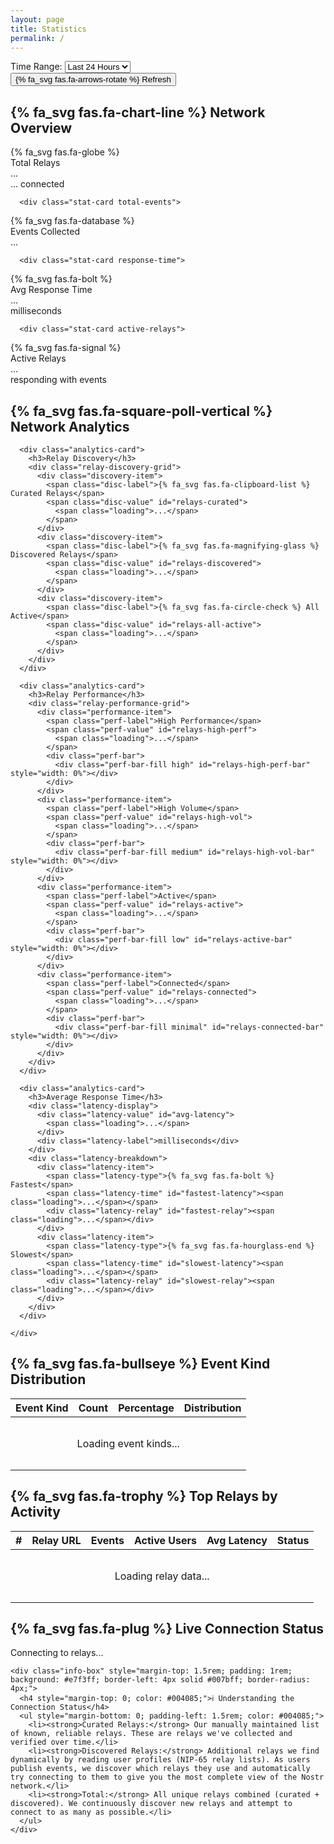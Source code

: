 ```yaml
---
layout: page
title: Statistics
permalink: /
---
```


<link rel="stylesheet" href="/assets/css/main.css">
<link rel="stylesheet" href="/assets/css/statistics.css">
<script src="/js/statistics.js"></script>

<div class="statistics-container">
  
  <!-- Time Filter Controls -->
  <div class="controls-container">
    <div class="filter-group">
      <label for="time-range">Time Range:</label>
      <select name="time-range" id="time-range" class="filter-select" onchange="updateTimeRange()">
        <option value="24h" selected>Last 24 Hours</option>
        <option value="7d">Last 7 Days</option>
        <option value="30d">Last 30 Days</option>
        <option value="90d">Last 90 Days</option>
      </select>
    </div>
  <button id="refresh-stats" class="refresh-button" onclick="refreshStatistics()">{% fa_svg fas.fa-arrows-rotate %} Refresh</button>
  </div>

  <!-- Network Overview -->
  <section class="stats-section">
  <h2>{% fa_svg fas.fa-chart-line %} Network Overview</h2>
    <div class="overview-grid">
      <div class="stat-card total-relays">
  <div class="stat-icon">{% fa_svg fas.fa-globe %}</div>
        <div class="stat-content">
          <div class="stat-label">Total Relays</div>
          <div class="stat-value" id="stat-total-relays">
            <span class="loading">...</span>
          </div>
          <div class="stat-subtext"><span id="stat-connected-relays"><span class="loading">...</span></span> connected</div>
        </div>
      </div>

      <div class="stat-card total-events">
  <div class="stat-icon">{% fa_svg fas.fa-database %}</div>
        <div class="stat-content">
          <div class="stat-label">Events Collected</div>
          <div class="stat-value" id="stat-total-events">
            <span class="loading">...</span>
          </div>
        </div>
      </div>

      <div class="stat-card response-time">
  <div class="stat-icon">{% fa_svg fas.fa-bolt %}</div>
        <div class="stat-content">
          <div class="stat-label">Avg Response Time</div>
          <div class="stat-value" id="stat-avg-response">
            <span class="loading">...</span>
          </div>
          <div class="stat-subtext">milliseconds</div>
        </div>
      </div>

      <div class="stat-card active-relays">
  <div class="stat-icon">{% fa_svg fas.fa-signal %}</div>
        <div class="stat-content">
          <div class="stat-label">Active Relays</div>
          <div class="stat-value" id="stat-active-relays">
            <span class="loading">...</span>
          </div>
          <div class="stat-subtext">responding with events</div>
        </div>
      </div>
    </div>
  </section>

  <!-- Network Analytics -->
  <section class="stats-section">
  <h2>{% fa_svg fas.fa-square-poll-vertical %} Network Analytics</h2>
    <div class="analytics-grid">
      
      <div class="analytics-card">
        <h3>Relay Discovery</h3>
        <div class="relay-discovery-grid">
          <div class="discovery-item">
            <span class="disc-label">{% fa_svg fas.fa-clipboard-list %} Curated Relays</span>
            <span class="disc-value" id="relays-curated">
              <span class="loading">...</span>
            </span>
          </div>
          <div class="discovery-item">
            <span class="disc-label">{% fa_svg fas.fa-magnifying-glass %} Discovered Relays</span>
            <span class="disc-value" id="relays-discovered">
              <span class="loading">...</span>
            </span>
          </div>
          <div class="discovery-item">
            <span class="disc-label">{% fa_svg fas.fa-circle-check %} All Active</span>
            <span class="disc-value" id="relays-all-active">
              <span class="loading">...</span>
            </span>
          </div>
        </div>
      </div>
      
      <div class="analytics-card">
        <h3>Relay Performance</h3>
        <div class="relay-performance-grid">
          <div class="performance-item">
            <span class="perf-label">High Performance</span>
            <span class="perf-value" id="relays-high-perf">
              <span class="loading">...</span>
            </span>
            <div class="perf-bar">
              <div class="perf-bar-fill high" id="relays-high-perf-bar" style="width: 0%"></div>
            </div>
          </div>
          <div class="performance-item">
            <span class="perf-label">High Volume</span>
            <span class="perf-value" id="relays-high-vol">
              <span class="loading">...</span>
            </span>
            <div class="perf-bar">
              <div class="perf-bar-fill medium" id="relays-high-vol-bar" style="width: 0%"></div>
            </div>
          </div>
          <div class="performance-item">
            <span class="perf-label">Active</span>
            <span class="perf-value" id="relays-active">
              <span class="loading">...</span>
            </span>
            <div class="perf-bar">
              <div class="perf-bar-fill low" id="relays-active-bar" style="width: 0%"></div>
            </div>
          </div>
          <div class="performance-item">
            <span class="perf-label">Connected</span>
            <span class="perf-value" id="relays-connected">
              <span class="loading">...</span>
            </span>
            <div class="perf-bar">
              <div class="perf-bar-fill minimal" id="relays-connected-bar" style="width: 0%"></div>
            </div>
          </div>
        </div>
      </div>

      <div class="analytics-card">
        <h3>Average Response Time</h3>
        <div class="latency-display">
          <div class="latency-value" id="avg-latency">
            <span class="loading">...</span>
          </div>
          <div class="latency-label">milliseconds</div>
        </div>
        <div class="latency-breakdown">
          <div class="latency-item">
            <span class="latency-type">{% fa_svg fas.fa-bolt %} Fastest</span>
            <span class="latency-time" id="fastest-latency"><span class="loading">...</span></span>
            <div class="latency-relay" id="fastest-relay"><span class="loading">...</span></div>
          </div>
          <div class="latency-item">
            <span class="latency-type">{% fa_svg fas.fa-hourglass-end %} Slowest</span>
            <span class="latency-time" id="slowest-latency"><span class="loading">...</span></span>
            <div class="latency-relay" id="slowest-relay"><span class="loading">...</span></div>
          </div>
        </div>
      </div>

    </div>
  </section>

  <!-- Event Kind Distribution -->
  <section class="stats-section">
  <h2>{% fa_svg fas.fa-bullseye %} Event Kind Distribution</h2>
    <div class="distribution-container">
      <div class="chart-container chart-small">
        <canvas id="event-kinds-chart"></canvas>
      </div>
      <div class="kinds-table-container">
        <table class="kinds-distribution-table">
          <thead>
            <tr>
              <th>Event Kind</th>
              <th>Count</th>
              <th>Percentage</th>
              <th>Distribution</th>
            </tr>
          </thead>
          <tbody id="kinds-table-body">
            <tr>
              <td colspan="4" style="text-align:center;padding:2rem">
                <span class="loading">Loading event kinds...</span>
              </td>
            </tr>
          </tbody>
        </table>
      </div>
    </div>
  </section>

  <!-- Top Relays by Activity -->
  <section class="stats-section">
  <h2>{% fa_svg fas.fa-trophy %} Top Relays by Activity</h2>
    <div class="top-relays-container">
      <table class="top-relays-table">
        <thead>
          <tr>
            <th>#</th>
            <th>Relay URL</th>
            <th>Events</th>
            <th>Active Users</th>
            <th>Avg Latency</th>
            <th>Status</th>
          </tr>
        </thead>
        <tbody id="top-relays-body">
          <tr>
            <td colspan="6" style="text-align:center;padding:2rem">
              <span class="loading">Loading relay data...</span>
            </td>
          </tr>
        </tbody>
      </table>
    </div>
  </section>

  <!-- Connection Status -->
  <section class="stats-section">
  <h2>{% fa_svg fas.fa-plug %} Live Connection Status</h2>
    <div class="connection-status" id="connection-status">
      <div class="status-message">
        <span class="loading">Connecting to relays...</span>
      </div>
    </div>
    
    <div class="info-box" style="margin-top: 1.5rem; padding: 1rem; background: #e7f3ff; border-left: 4px solid #007bff; border-radius: 4px;">
      <h4 style="margin-top: 0; color: #004085;">ℹ️ Understanding the Connection Status</h4>
      <ul style="margin-bottom: 0; padding-left: 1.5rem; color: #004085;">
        <li><strong>Curated Relays:</strong> Our manually maintained list of known, reliable relays. These are relays we've collected and verified over time.</li>
        <li><strong>Discovered Relays:</strong> Additional relays we find dynamically by reading user profiles (NIP-65 relay lists). As users publish events, we discover which relays they use and automatically try connecting to them to give you the most complete view of the Nostr network.</li>
        <li><strong>Total:</strong> All unique relays combined (curated + discovered). We continuously discover new relays and attempt to connect to as many as possible.</li>
      </ul>
    </div>
  </section>

</div>
